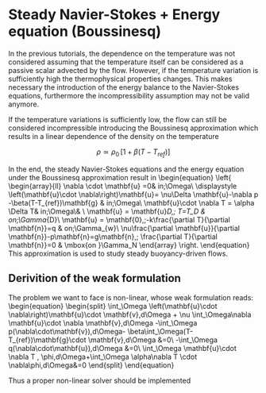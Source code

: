 # Steady Navier-Stokes + Energy equation (Boussinesq)

In the previous tutorials, the dependence on the temperature was not considered assuming that the temperature itself can be considered as a passive scalar advected by the flow. However, if the temperature variation is sufficiently high the thermophysical properties changes. This makes necessary the introduction of the energy balance to the Navier-Stokes equations, furthermore the incompressibility assumption may not be valid anymore.

If the temperature variations is sufficiently low, the flow can still be considered incompressible introducing the Boussinesq approximation which results in a linear dependence of the density on the temperature

$$
\rho \simeq \rho_0\,\left[1+\beta(T-T_{ref})\right]
$$

In the end, the steady Navier-Stokes equations and the energy equation under the Boussinesq approximation result in
\begin{equation}
\left\{
\begin{array}{ll}
    \nabla \cdot \mathbf{u} =0& in\;\Omega\\
    \displaystyle \left(\mathbf{u}\cdot \nabla\right)\mathbf{u}= \nu\Delta \mathbf{u}-\nabla p -\beta(T-T_{ref})\mathbf{g} & in\;\Omega\\ 
    \mathbf{u}\cdot \nabla T = \alpha \Delta T& in\;\Omega\\& \\
    \mathbf{u} = \mathbf{u}_D,\; T=T_D & on\;\Gamma_{D}\\
    \mathbf{u} = \mathbf{0},\;-k\frac{\partial T}{\partial \mathbf{n}}=q & on\;\Gamma_{w}\\
    \nu\frac{\partial \mathbf{u}}{\partial \mathbf{n}}-p\mathbf{n}=g\mathbf{n},\;
    \frac{\partial T}{\partial \mathbf{n}}=0  & \mbox{on }\Gamma_N
\end{array}
\right.
\end{equation}
This approximation is used to study steady buoyancy-driven flows.

## Derivition of the weak formulation

The problem we want to face is non-linear, whose weak formulation reads:
\begin{equation}
    \begin{split}
        \int_\Omega \left(\mathbf{u}\cdot \nabla\right)\mathbf{u}\cdot \mathbf{v}\,d\Omega + \nu \int_\Omega\nabla \mathbf{u}\cdot \nabla \mathbf{v}\,d\Omega -\int_\Omega p(\nabla\cdot\mathbf{v})\,d\Omega- \beta\int_\Omega(T-T_{ref})\mathbf{g}\cdot \mathbf{v}\,d\Omega &=0\\
        -\int_\Omega q(\nabla\cdot\mathbf{u})\,d\Omega &=0\\
        \int_\Omega \mathbf{u}\cdot \nabla T \, \phi\,d\Omega+\int_\Omega \alpha\nabla T \cdot \nabla\phi\,d\Omega&=0
    \end{split}
\end{equation}

Thus a proper non-linear solver should be implemented